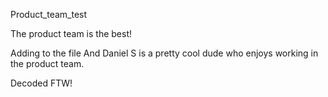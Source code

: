Product_team_test

The product team is the best!


Adding to the file
And Daniel S is a pretty cool dude who enjoys working in the product team.

Decoded FTW!
